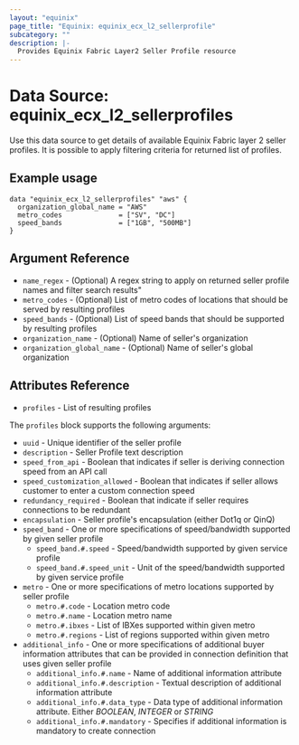 ```yaml
---
layout: "equinix"
page_title: "Equinix: equinix_ecx_l2_sellerprofile"
subcategory: ""
description: |-
  Provides Equinix Fabric Layer2 Seller Profile resource
---
```


# Data Source: equinix_ecx_l2_sellerprofiles

Use this data source to get details of available Equinix Fabric layer 2
seller profiles. It is possible to apply filtering criteria for
returned list of profiles.

## Example usage

```hcl
data "equinix_ecx_l2_sellerprofiles" "aws" {
  organization_global_name = "AWS"
  metro_codes              = ["SV", "DC"]
  speed_bands              = ["1GB", "500MB"]
}
```

## Argument Reference

- `name_regex` - (Optional) A regex string to apply on returned seller profile
names and filter search results"
- `metro_codes` - (Optional) List of metro codes of locations that should be served
by resulting profiles
- `speed_bands` - (Optional) List of speed bands that should be supported by
resulting profiles
- `organization_name` - (Optional) Name of seller's organization
- `organization_global_name` - (Optional) Name of seller's global organization

## Attributes Reference

- `profiles` - List of resulting profiles

The `profiles` block supports the following arguments:

- `uuid` - Unique identifier of the seller profile
- `description` - Seller Profile text description
- `speed_from_api` - Boolean that indicates if seller is deriving connection speed
from an API call
- `speed_customization_allowed` - Boolean that indicates if seller allows customer
to enter a custom connection speed
- `redundancy_required` - Boolean that indicate if seller requires connections
to be redundant
- `encapsulation` - Seller profile's encapsulation (either Dot1q or QinQ)
- `speed_band` - One or more specifications of speed/bandwidth supported by given
seller profile
  - `speed_band.#.speed` - Speed/bandwidth supported by given service profile
  - `speed_band.#.speed_unit` - Unit of the speed/bandwidth supported by given
  service profile
- `metro` - One or more specifications of metro locations supported by seller profile
  - `metro.#.code` - Location metro code
  - `metro.#.name` - Location metro name
  - `metro.#.ibxes` - List of IBXes supported within given metro
  - `metro.#.regions` - List of regions supported within given metro
- `additional_info` - One or more specifications of additional buyer information
attributes that can be provided in connection definition that uses given seller profile
  - `additional_info.#.name` - Name of additional information attribute
  - `additional_info.#.description` - Textual description of additional information
 attribute
  - `additional_info.#.data_type` - Data type of additional information attribute.
  Either *BOOLEAN*, *INTEGER* or *STRING*
  - `additional_info.#.mandatory` - Specifies if additional information
  is mandatory to create connection

